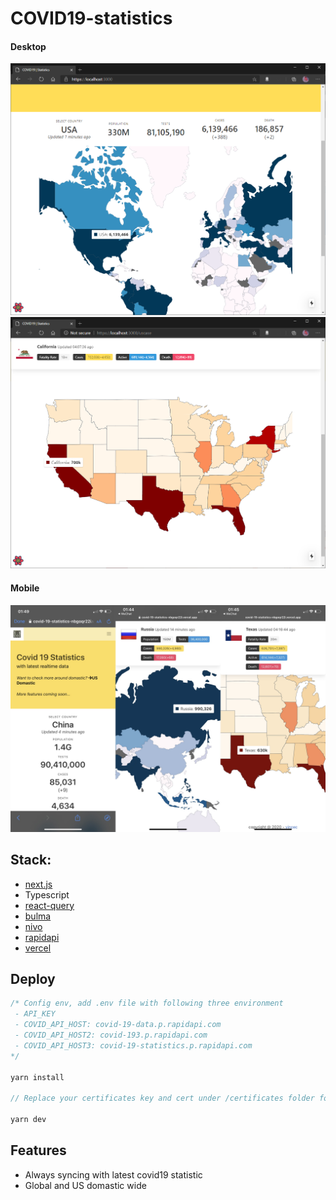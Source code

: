 # COVID19-statistics

#### Desktop

![](./screenshots/global.png)
![](./screenshots/domastic.png)

#### Mobile

![](./screenshots/mobile.jpg)

## Stack:

- [next.js](https://nextjs.org/)
- Typescript
- [react-query](https://react-query.tanstack.com/)
- [bulma](https://bulma.io/)
- [nivo](https://nivo.rocks/)
- [rapidapi](https://rapidapi.com/)
- [vercel](vercel.com)

## Deploy

```js
/* Config env, add .env file with following three environment
 - API_KEY
 - COVID_API_HOST: covid-19-data.p.rapidapi.com
 - COVID_API_HOST2: covid-193.p.rapidapi.com
 - COVID_API_HOST3: covid-19-statistics.p.rapidapi.com
*/

yarn install

// Replace your certificates key and cert under /certificates folder for local https testing, recommand using mkcert

yarn dev
```

## Features

- Always syncing with latest covid19 statistic
- Global and US domastic wide
